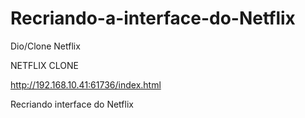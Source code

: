 # Recriando-a-interface-do-Netflix
Dio/Clone Netflix 

NETFLIX CLONE

http://192.168.10.41:61736/index.html

Recriando  interface do Netflix
